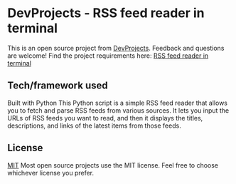 # DevProjects - RSS feed reader in terminal

This is an open source project from [DevProjects](http://www.codementor.io/projects). Feedback and questions are welcome!
Find the project requirements here: [RSS feed reader in terminal](https://www.codementor.io/projects/tool/rss-feed-reader-in-terminal-atx32jp82q)

## Tech/framework used
Built with Python
This Python script is a simple RSS feed reader that allows you to fetch and parse RSS feeds from various sources. It lets you input the URLs of RSS feeds you want to read, and then it displays the titles, descriptions, and links of the latest items from those feeds.

## License
[MIT](https://choosealicense.com/licenses/mit/)
Most open source projects use the MIT license. Feel free to choose whichever license you prefer.
